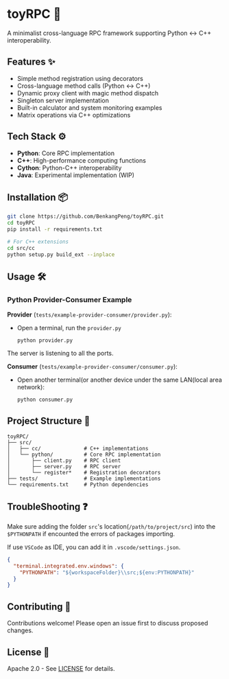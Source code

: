 # toyRPC 🚀

A minimalist cross-language RPC framework supporting Python <-> C++ interoperability.

## Features ✨
- Simple method registration using decorators
- Cross-language method calls (Python ↔ C++)
- Dynamic proxy client with magic method dispatch
- Singleton server implementation
- Built-in calculator and system monitoring examples
- Matrix operations via C++ optimizations

## Tech Stack ⚙️
- **Python**: Core RPC implementation
- **C++**: High-performance computing functions
- **Cython**: Python-C++ interoperability
- **Java**: Experimental implementation (WIP)

## Installation 📦
```bash
git clone https://github.com/BenkangPeng/toyRPC.git
cd toyRPC
pip install -r requirements.txt

# For C++ extensions
cd src/cc
python setup.py build_ext --inplace
```

## Usage 🛠️

### Python Provider-Consumer Example

**Provider** (`tests/example-provider-consumer/provider.py`):

* Open a terminal, run the `provider.py`

  ```shell
  python provider.py
  ```

The server is listening to all the ports.

**Consumer** (`tests/example-provider-consumer/consumer.py`):

* Open another terminal(or another device under the same LAN(local area network):

  ```shell
  python consumer.py
  ```

## Project Structure 📂

```plainText
toyRPC/
├── src/
│   ├── cc/              # C++ implementations
│   └── python/          # Core RPC implementation
│       ├── client.py    # RPC client
│       ├── server.py    # RPC server
│       └── register*    # Registration decorators
├── tests/               # Example implementations
└── requirements.txt     # Python dependencies
```

## TroubleShooting ❓

Make sure adding the folder `src`'s location(`/path/to/project/src`) into the `$PYTHONPATH` if encounted the errors of packages importing.

If use `VSCode` as IDE, you can add it in `.vscode/settings.json`.

```json
{
  "terminal.integrated.env.windows": {
    "PYTHONPATH": "${workspaceFolder}\\src;${env:PYTHONPATH}"
  }
}
```



## Contributing 🤝

Contributions welcome! Please open an issue first to discuss proposed changes.

## License 📄

Apache 2.0 - See [LICENSE](https://file+.vscode-resource.vscode-cdn.net/c%3A/Users/benka/.vscode/extensions/marscode.marscode-extension-1.2.16/LICENSE) for details.
